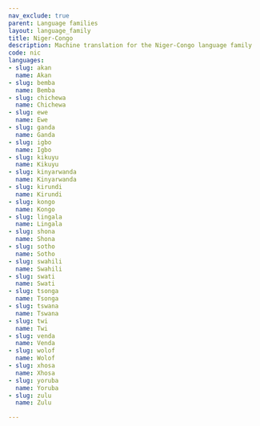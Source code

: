 ```yaml
---
nav_exclude: true
parent: Language families
layout: language_family
title: Niger-Congo
description: Machine translation for the Niger-Congo language family
code: nic
languages:
- slug: akan
  name: Akan
- slug: bemba
  name: Bemba
- slug: chichewa
  name: Chichewa
- slug: ewe
  name: Ewe
- slug: ganda
  name: Ganda
- slug: igbo
  name: Igbo
- slug: kikuyu
  name: Kikuyu
- slug: kinyarwanda
  name: Kinyarwanda
- slug: kirundi
  name: Kirundi
- slug: kongo
  name: Kongo
- slug: lingala
  name: Lingala
- slug: shona
  name: Shona
- slug: sotho
  name: Sotho
- slug: swahili
  name: Swahili
- slug: swati
  name: Swati
- slug: tsonga
  name: Tsonga
- slug: tswana
  name: Tswana
- slug: twi
  name: Twi
- slug: venda
  name: Venda
- slug: wolof
  name: Wolof
- slug: xhosa
  name: Xhosa
- slug: yoruba
  name: Yoruba
- slug: zulu
  name: Zulu

---
```


